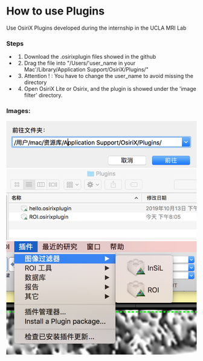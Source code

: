 # How to use Plugins
Use OsiriX Plugins developed during the internship in the UCLA MRI Lab
### Steps
- 1. Download the .osirixplugin files showed in the github
- 2. Drag the file into "/Users/'user_name in your Mac'/Library/Application Support/OsiriX/Plugins/"
- 3. Attention ! : You have to change the user_name to avoid missing the directory
- 4. Open OsiriX Lite or Osirix, and the plugin is showed under the 'image filter' directory.


### Images: 

![Image text](https://raw.githubusercontent.com/xcy25813/OsiriX-Plugins/master/img/2.png)
![Image text](https://raw.githubusercontent.com/xcy25813/OsiriX-Plugins/master/img/3.png)
![Image text](https://raw.githubusercontent.com/xcy25813/OsiriX-Plugins/master/img/4.png)
